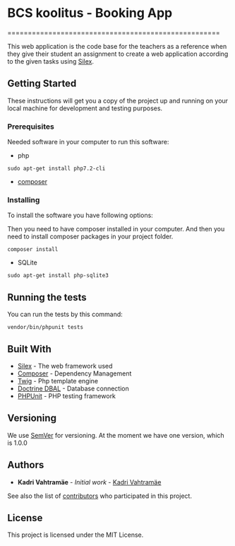 # BCS koolitus - Booking App
====================================================

This web application is the code base for the teachers as a reference when they give their student an assignment to create a web application according to the given tasks using [Silex](http://silex.sensiolabs.org/).

## Getting Started

These instructions will get you a copy of the project up and running on your local machine for development and testing purposes.

### Prerequisites

Needed software in your computer to run this software:

* php
```
sudo apt-get install php7.2-cli
```

* [composer](https://getcomposer.org/download/)

### Installing

To install the software you have following options:

Then you need to have composer installed in your computer.
And then you need to install composer packages in your project folder.
```
composer install
```
* SQLite
```
sudo apt-get install php-sqlite3
```
## Running the tests

You can run the tests by this command:
```
vendor/bin/phpunit tests
```
## Built With

* [Silex](http://silex.sensiolabs.org/) - The web framework used
* [Composer](https://getcomposer.org/) - Dependency Management
* [Twig](http://twig.sensiolabs.org/) - Php template engine
* [Doctrine DBAL](http://docs.doctrine-project.org/projects/doctrine-dbal/en/latest/index.html) - Database connection
* [PHPUnit](https://phpunit.de/) - PHP testing framework

## Versioning

We use [SemVer](http://semver.org/) for versioning.
At the moment we have one version, which is 1.0.0

## Authors

* **Kadri Vahtramäe** - *Initial work* - [Kadri Vahtramäe](https://gitlab.com/KadriVahtramae)

See also the list of [contributors](www.i-smith.ee) who participated in this project.

## License

This project is licensed under the MIT License.
